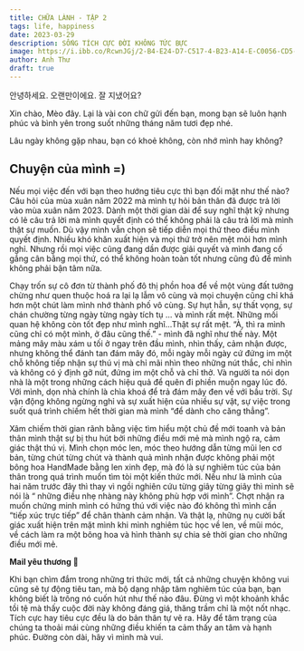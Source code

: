 ```yaml
---
title: CHỮA LÀNH - TẬP 2
tags: life, happiness
date: 2023-03-29
description: SỐNG TÍCH CỰC ĐỜI KHÔNG TỨC BỰC
image: https://i.ibb.co/RcwnJGj/2-B4-E24-D7-C517-4-B23-A14-E-C0056-CD5-FD64.jpg
author: Anh Thư
draft: true
---
```


안녕하세요. 오랜만이에요. 잘 지냈어요?

Xin chào, Mèo đây. Lại là vài con chữ gửi đến bạn, mong bạn sẽ luôn hạnh phúc và bình yên trong suốt những tháng năm tươi đẹp nhé. 

Lâu ngày không gặp nhau, bạn có khoẻ không, còn nhớ mình hay không?

## Chuyện của mình =)

Nếu mọi việc đến với bạn theo hướng tiêu cực thì bạn đối mặt như thế nào?
Câu hỏi của mùa xuân năm 2022 mà mình tự hỏi bản thân đã được trả lời vào mùa xuân năm 2023. Dành một thời gian dài để suy nghĩ thật kỹ nhưng có lẻ câu trả lời mà mình quyết định có thể không phải là câu trả lời mà mình thật sự muốn. Dù vậy mình vẫn chọn sẽ tiếp diễn mọi thứ theo điều mình quyết định. Nhiều khó khăn xuất hiện và mọi thứ trở nên mệt mỏi hơn mình nghỉ. Nhưng rồi mọi việc cũng đang dần được giải quyết và mình đang cố gắng cân bằng mọi thứ, có thể không hoàn toàn tốt nhưng cũng đủ để mình không phải bận tâm nữa. 

Chạy trốn sự cô đơn từ thành phố đô thị phồn hoa để về một vùng đất tưởng chừng như quen thuộc hoá ra lại lạ lẫm vô cùng và mọi chuyện cũng chỉ khá hơn một chút làm mình nhớ thành phố vô cùng. Sự hụt hẫn, sự thất vọng, sự chán chường từng ngày từng ngày tích tụ … và mình rất mệt. Những mối quan hệ không còn tốt đẹp như mình nghĩ…Thật sự rất mệt. “À, thì ra mình cũng chỉ có một mình, ở đâu cũng thế.” - mình đã nghĩ như thế này.  Một mảng mây màu xám u tối ở ngay trên đầu mình, nhìn thấy, cảm nhận được, nhưng không thể đánh tan đám mây đó, mỗi ngày mỗi ngày cứ đứng im một chỗ không tiếp nhận sự thú vị mà chỉ mãi nhìn theo những nút thắc, chỉ nhìn và không có ý định gỡ nút, đứng im một chỗ và chỉ thở. Và người ta nói dọn nhà là một trong những cách hiệu quả để quên đi phiền muộn ngay lúc đó. Với mình, dọn nhà chính là chìa khoá để trả đám mây đen về với bầu trời. Sự vận động không ngừng nghỉ và sự xuất hiện của nhiều sự vật, sự việc trong suốt quá trình chiếm hết thời gian mà mình “để dành cho căng thẳng”. 

Xâm chiếm thời gian rãnh bằng việc tìm hiểu một chủ đề mới toanh và bản thân mình thật sự bị thu hút bởi những điều mới mẻ mà mình ngộ ra, cảm giác thật thú vị. Mình chọn móc len, móc theo hướng dẫn từng mũi len cơ bản, từng chút từng chút và thành quả mình nhận được không phải một bông hoa HandMade bằng len xinh đẹp, mà đó là sự nghiêm túc của bản thân trong quá trình muốn tìm tòi một kiến thức mới. Nếu như là mình của hai năm trước đây thì thay vì ngồi nghiên cứu từng giây từng giây thì mình sẽ nói là “ những điều nhẹ nhàng này không phù hợp với mình”. Chợt nhận ra muốn chứng minh mình có hứng thú với việc nào đó không thì mình cần “tiếp xúc trực tiếp” để chân thành cảm nhận. Và thật lạ, những nụ cười bất giác xuất hiện trên mặt mình khi mình nghiêm túc học về len, về mũi móc, về cách làm ra một bông hoa và hình thành sự chia sẻ thời gian cho những điều mới mẻ.

**Mail yêu thương 💌**

Khi bạn chìm đắm trong những tri thức mới, tất cả những chuyện không vui cũng sẽ tự động tiêu tan, mà bộ dạng nhập tâm nghiêm túc của bạn, bạn không biết là trông nó cuốn hút như thế nào đâu. Đừng vì một khoảnh khắc tồi tệ mà thấy cuộc đời này không đáng giá, thăng trầm chỉ là một nốt nhạc. Tích cực hay tiêu cực đều là do bản thân tự vẽ ra. Hãy để tâm trạng của chúng ta thoải mái cùng những điều khiến ta cảm thấy an tâm và hạnh phúc. Đường còn dài, hãy vì mình mà vui.

